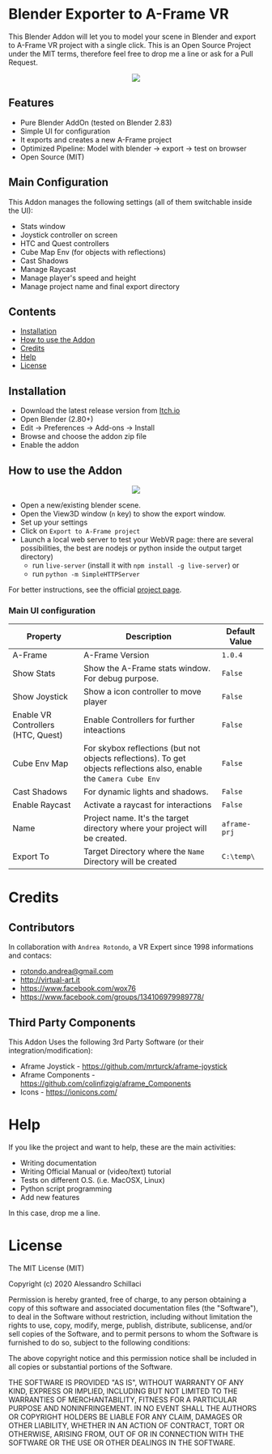 # Blender Exporter to A-Frame VR

This Blender Addon will let you to model your scene in Blender and export to A-Frame VR project with a single click. This is an Open Source Project under the MIT terms, therefore feel free to drop me a line or ask for a Pull Request.

<p align="center">
  <img src="https://github.com/silverslade/aframe_blender_exporter/raw/master/images/aframe_exporter.png">
</p>

## Features

+ Pure Blender AddOn (tested on Blender 2.83)
+ Simple UI for configuration
+ It exports and creates a new A-Frame project
+ Optimized Pipeline: Model with blender -> export -> test on browser
+ Open Source (MIT)

## Main Configuration
This Addon manages the following settings (all of them switchable inside the UI):

+ Stats window
+ Joystick controller on screen
+ HTC and Quest controllers
+ Cube Map Env (for objects with reflections)
+ Cast Shadows
+ Manage Raycast
+ Manage player's speed and height
+ Manage project name and final export directory

## Contents

+ [Installation](#installation)
+ [How to use the Addon](#How-to-use-the-Addon)
+ [Credits](#Credits)
+ [Help](#Help)
+ [License](#License)

## Installation

+ Download the latest release version from [Itch.io](https://silverslade.itch.io/out-rock)
+ Open Blender (2.80+)
+ Edit -> Preferences -> Add-ons -> Install
+ Browse and choose the addon zip file
+ Enable the addon

## How to use the Addon

<p align="center">
  <img src="https://github.com/silverslade/aframe_blender_exporter/raw/master/images/main-window.png">
</p>


+ Open a new/existing blender scene.
+ Open the View3D window (`n` key) to show the export window.
+ Set up your settings
+ Click on `Export to A-Frame project`
+ Launch a local web server to test your WebVR page: there are several possibilities, the best are nodejs or python inside the output target directory)
    + run `live-server` (install it with `npm install -g live-server`) or
    + run `python -m SimpleHTTPServer`

For better instructions, see the official [project page](https://silverslade.itch.io/out-rock).

### Main UI configuration

| Property       | Description      | Default Value                          |
|----------------|------------------|----------------------------------|
| A-Frame        | A-Frame Version  | `1.0.4` | 
| Show Stats     | Show the A-Frame stats window. For debug purpose.  | `False` | 
| Show Joystick  | Show a icon controller to move player  | `False`    | 
| Enable VR Controllers (HTC, Quest) | Enable Controllers for further inteactions  | `False`  | 
| Cube Env Map   | For skybox reflections (but not objects reflections). To get objects reflections also, enable the `Camera Cube Env` | `False`  | 
| Cast Shadows   | For dynamic lights and shadows.| `False`    | 
| Enable Raycast   | Activate a raycast for interactions | `False`     | 
| Name   | Project name. It's the target directory where your project will be created. | `aframe-prj`       | 
| Export To   | Target Directory where the `Name` Directory will be created | `C:\temp\` | 

# Credits

## Contributors

In collaboration with `Andrea Rotondo`, a VR Expert since 1998
informations and contacs: 
+ rotondo.andrea@gmail.com
+ http://virtual-art.it
+ https://www.facebook.com/wox76
+ https://www.facebook.com/groups/134106979989778/

## Third Party Components
This Addon Uses the following 3rd Party Software (or their integration/modification):
+ Aframe Joystick - https://github.com/mrturck/aframe-joystick
+ Aframe Components - https://github.com/colinfizgig/aframe_Components
+ Icons - https://ionicons.com/


# Help

If you like the project and want to help, these are the main activities:

+ Writing documentation
+ Writing Official Manual or (video/text) tutorial
+ Tests on different O.S. (i.e. MacOSX, Linux)
+ Python script programming
+ Add new features

In this case, drop me a line.

# License
The MIT License (MIT)

Copyright (c) 2020 Alessandro Schillaci

Permission is hereby granted, free of charge, to any person obtaining a copy
of this software and associated documentation files (the "Software"), to deal
in the Software without restriction, including without limitation the rights
to use, copy, modify, merge, publish, distribute, sublicense, and/or sell
copies of the Software, and to permit persons to whom the Software is
furnished to do so, subject to the following conditions:

The above copyright notice and this permission notice shall be included in all
copies or substantial portions of the Software.

THE SOFTWARE IS PROVIDED "AS IS", WITHOUT WARRANTY OF ANY KIND, EXPRESS OR
IMPLIED, INCLUDING BUT NOT LIMITED TO THE WARRANTIES OF MERCHANTABILITY,
FITNESS FOR A PARTICULAR PURPOSE AND NONINFRINGEMENT. IN NO EVENT SHALL THE
AUTHORS OR COPYRIGHT HOLDERS BE LIABLE FOR ANY CLAIM, DAMAGES OR OTHER
LIABILITY, WHETHER IN AN ACTION OF CONTRACT, TORT OR OTHERWISE, ARISING FROM,
OUT OF OR IN CONNECTION WITH THE SOFTWARE OR THE USE OR OTHER DEALINGS IN THE
SOFTWARE.
